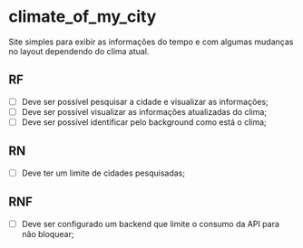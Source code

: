 # climate_of_my_city

Site simples para exibir as informações do tempo e com algumas mudanças no layout dependendo do clima atual.

## RF
- [ ] Deve ser possível pesquisar a cidade e visualizar as informações;
- [ ] Deve ser possível visualizar as informações atualizadas do clima;
- [ ] Deve ser possível identificar pelo background como está o clima;

## RN
- [ ] Deve ter um limite de cidades pesquisadas;

## RNF
- [ ] Deve ser configurado um backend que limite o consumo da API para não bloquear;